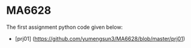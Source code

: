 # MA6628
The first assignment python code given below:
* [prj01] (https://github.com/yumengsun3/MA6628/blob/master/prj01)
